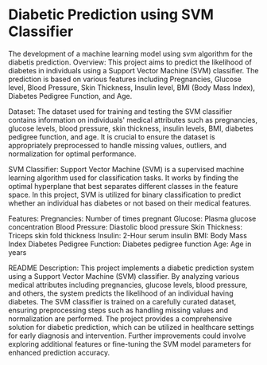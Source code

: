 # Diabetic Prediction using SVM Classifier
The development of a machine learning model using svm algorithm for the diabetis prediction.
Overview:
This project aims to predict the likelihood of diabetes in individuals using a Support Vector Machine (SVM) classifier. The prediction is based on various features including Pregnancies, Glucose level, Blood Pressure, Skin Thickness, Insulin level, BMI (Body Mass Index), Diabetes Pedigree Function, and Age.

Dataset:
The dataset used for training and testing the SVM classifier contains information on individuals' medical attributes such as pregnancies, glucose levels, blood pressure, skin thickness, insulin levels, BMI, diabetes pedigree function, and age. It is crucial to ensure the dataset is appropriately preprocessed to handle missing values, outliers, and normalization for optimal performance.

SVM Classifier:
Support Vector Machine (SVM) is a supervised machine learning algorithm used for classification tasks. It works by finding the optimal hyperplane that best separates different classes in the feature space. In this project, SVM is utilized for binary classification to predict whether an individual has diabetes or not based on their medical features.

Features:
Pregnancies: Number of times pregnant
Glucose: Plasma glucose concentration
Blood Pressure: Diastolic blood pressure
Skin Thickness: Triceps skin fold thickness
Insulin: 2-Hour serum insulin
BMI: Body Mass Index
Diabetes Pedigree Function: Diabetes pedigree function
Age: Age in years

README Description:
This project implements a diabetic prediction system using a Support Vector Machine (SVM) classifier. By analyzing various medical attributes including pregnancies, glucose levels, blood pressure, and others, the system predicts the likelihood of an individual having diabetes. The SVM classifier is trained on a carefully curated dataset, ensuring preprocessing steps such as handling missing values and normalization are performed. The project provides a comprehensive solution for diabetic prediction, which can be utilized in healthcare settings for early diagnosis and intervention. Further improvements could involve exploring additional features or fine-tuning the SVM model parameters for enhanced prediction accuracy.

